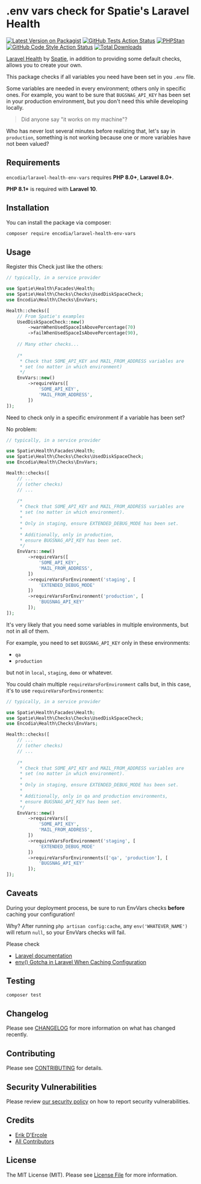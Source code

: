 # .env vars check for Spatie's Laravel Health

[![Latest Version on Packagist](https://img.shields.io/packagist/v/encodia/laravel-health-env-vars.svg?style=flat-square)](https://packagist.org/packages/encodia/laravel-health-env-vars)
[![GitHub Tests Action Status](https://img.shields.io/github/actions/workflow/status/encodia/laravel-health-env-vars/run-tests.yml?branch=main&label=tests&style=flat-square)](https://github.com/encodia/laravel-health-env-vars/actions?query=workflow%3Arun-tests+branch%3Amain)
[![PHPStan](https://github.com/encodia/laravel-health-env-vars/actions/workflows/phpstan.yml/badge.svg?branch=main)](https://github.com/encodia/laravel-health-env-vars/actions/workflows/phpstan.yml)
[![GitHub Code Style Action Status](https://img.shields.io/github/actions/workflow/status/encodia/laravel-health-env-vars/fix-php-code-style-issues.yml?branch=main&label=code%20style&style=flat-square)](https://github.com/encodia/laravel-health-env-vars/actions?query=workflow%3A"Fix+PHP+code+style+issues"+branch%3Amain)
[![Total Downloads](https://img.shields.io/packagist/dt/encodia/laravel-health-env-vars.svg?style=flat-square)](https://packagist.org/packages/encodia/laravel-health-env-vars)

[Laravel Health](https://github.com/spatie/laravel-health) by [Spatie](https://spatie.be/),
in addition to providing some default checks, allows you to create your own.

This package checks if all variables you need have been set in you `.env` file.

Some variables are needed in every environment; others only in specific ones.
For example, you want to be sure that `BUGSNAG_API_KEY` has been set in your production
environment, but you don't need this while developing locally.

> Did anyone say "it works on my machine"?

Who has never lost several minutes before realizing that, let's say in `production`,
something is not working because one or more variables have not been valued?

## Requirements

`encodia/laravel-health-env-vars` requires **PHP 8.0+**, **Laravel 8.0+**.

**PHP 8.1+** is required with **Laravel 10**.

## Installation

You can install the package via composer:

```bash
composer require encodia/laravel-health-env-vars
```

## Usage

Register this Check just like the others:

```php
// typically, in a service provider

use Spatie\Health\Facades\Health;
use Spatie\Health\Checks\Checks\UsedDiskSpaceCheck;
use Encodia\Health\Checks\EnvVars;

Health::checks([
    // From Spatie's examples
    UsedDiskSpaceCheck::new()
        ->warnWhenUsedSpaceIsAbovePercentage(70)
        ->failWhenUsedSpaceIsAbovePercentage(90),
        
    // Many other checks...
    
    /*
     * Check that SOME_API_KEY and MAIL_FROM_ADDRESS variables are
     * set (no matter in which environment)
     */
    EnvVars::new()
        ->requireVars([
            'SOME_API_KEY',
            'MAIL_FROM_ADDRESS',
        ])
]);
```

Need to check only in a specific environment if a variable has been set?

No problem:

```php
// typically, in a service provider

use Spatie\Health\Facades\Health;
use Spatie\Health\Checks\Checks\UsedDiskSpaceCheck;
use Encodia\Health\Checks\EnvVars;

Health::checks([
    // ...
    // (other checks)
    // ...
    
    /*
     * Check that SOME_API_KEY and MAIL_FROM_ADDRESS variables are
     * set (no matter in which environment).
     * 
     * Only in staging, ensure EXTENDED_DEBUG_MODE has been set.
     * 
     * Additionally, only in production,
     * ensure BUGSNAG_API_KEY has been set.
     */
    EnvVars::new()
        ->requireVars([
            'SOME_API_KEY',
            'MAIL_FROM_ADDRESS',
        ])
        ->requireVarsForEnvironment('staging', [
            'EXTENDED_DEBUG_MODE'
        ])
        ->requireVarsForEnvironment('production', [
            'BUGSNAG_API_KEY'
        ]);
]);
```

It's very likely that you need some variables in multiple environments, but not in all of them.

For example, you need to set `BUGSNAG_API_KEY` only in these environments:

- `qa`
- `production`

but not in `local`, `staging`, `demo` or whatever.

You could chain multiple `requireVarsForEnvironment` calls but, in this case, it's to use `requireVarsForEnvironments`:

```php
// typically, in a service provider

use Spatie\Health\Facades\Health;
use Spatie\Health\Checks\Checks\UsedDiskSpaceCheck;
use Encodia\Health\Checks\EnvVars;

Health::checks([
    // ...
    // (other checks)
    // ...
    
    /*
     * Check that SOME_API_KEY and MAIL_FROM_ADDRESS variables are
     * set (no matter in which environment).
     * 
     * Only in staging, ensure EXTENDED_DEBUG_MODE has been set.
     * 
     * Additionally, only in qa and production environments,
     * ensure BUGSNAG_API_KEY has been set.
     */
    EnvVars::new()
        ->requireVars([
            'SOME_API_KEY',
            'MAIL_FROM_ADDRESS',
        ])
        ->requireVarsForEnvironment('staging', [
            'EXTENDED_DEBUG_MODE'
        ])
        ->requireVarsForEnvironments(['qa', 'production'], [
            'BUGSNAG_API_KEY'
        ]);
]);
```

## Caveats

During your deployment process, be sure to run EnvVars checks **before**
caching your configuration!

Why? After running `php artisan config:cache`, any `env('WHATEVER_NAME')` will return `null`, so
your EnvVars checks will fail.

Please check

* [Laravel documentation](https://laravel.com/docs/9.x/configuration#configuration-caching)
* [env() Gotcha in Laravel When Caching Configuration](https://andy-carter.com/blog/env-gotcha-in-laravel-when-caching-configuration)

## Testing

```bash
composer test
```

## Changelog

Please see [CHANGELOG](CHANGELOG.md) for more information on what has changed recently.

## Contributing

Please see [CONTRIBUTING](.github/CONTRIBUTING.md) for details.

## Security Vulnerabilities

Please review [our security policy](../../security/policy) on how to report security vulnerabilities.

## Credits

- [Erik D'Ercole](https://github.com/eleftrik)
- [All Contributors](../../contributors)

## License

The MIT License (MIT). Please see [License File](LICENSE.md) for more information.
